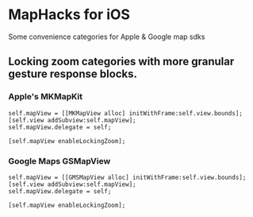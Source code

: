# MapHacks for iOS
Some convenience categories for Apple &amp; Google map sdks

## Locking zoom categories with more granular gesture response blocks.

### Apple's MKMapKit

    self.mapView = [[MKMapView alloc] initWithFrame:self.view.bounds];
    [self.view addSubview:self.mapView];
    self.mapView.delegate = self;
    
    [self.mapView enableLockingZoom];
    
### Google Maps GSMapView

    self.mapView = [[GMSMapView alloc] initWithFrame:self.view.bounds];
    [self.view addSubview:self.mapView];
    self.mapView.delegate = self;
    
    [self.mapView enableLockingZoom];
    

